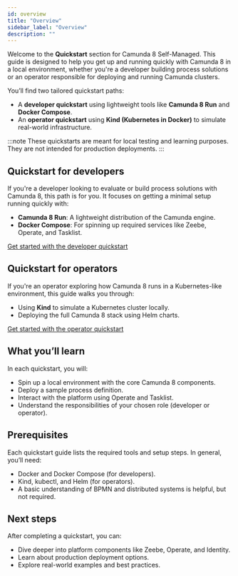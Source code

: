 ```yaml
---
id: overview
title: "Overview"
sidebar_label: "Overview"
description: ""
---
```


Welcome to the **Quickstart** section for Camunda 8 Self-Managed. This guide is designed to help you get up and running quickly with Camunda 8 in a local environment, whether you're a developer building process solutions or an operator responsible for deploying and running Camunda clusters.

You’ll find two tailored quickstart paths:

- A **developer quickstart** using lightweight tools like **Camunda 8 Run** and **Docker Compose**.
- An **operator quickstart** using **Kind (Kubernetes in Docker)** to simulate real-world infrastructure.

:::note
These quickstarts are meant for local testing and learning purposes. They are not intended for production deployments.
:::

## Quickstart for developers

If you're a developer looking to evaluate or build process solutions with Camunda 8, this path is for you. It focuses on getting a minimal setup running quickly with:

- **Camunda 8 Run**: A lightweight distribution of the Camunda engine.
- **Docker Compose**: For spinning up required services like Zeebe, Operate, and Tasklist.

[Get started with the developer quickstart](./developer-quickstart.md)

## Quickstart for operators

If you're an operator exploring how Camunda 8 runs in a Kubernetes-like environment, this guide walks you through:

- Using **Kind** to simulate a Kubernetes cluster locally.
- Deploying the full Camunda 8 stack using Helm charts.

[Get started with the operator quickstart](./operator-quickstart.md)

## What you’ll learn

In each quickstart, you will:

- Spin up a local environment with the core Camunda 8 components.
- Deploy a sample process definition.
- Interact with the platform using Operate and Tasklist.
- Understand the responsibilities of your chosen role (developer or operator).

## Prerequisites

Each quickstart guide lists the required tools and setup steps. In general, you’ll need:

- Docker and Docker Compose (for developers).
- Kind, kubectl, and Helm (for operators).
- A basic understanding of BPMN and distributed systems is helpful, but not required.

## Next steps

After completing a quickstart, you can:

- Dive deeper into platform components like Zeebe, Operate, and Identity.
- Learn about production deployment options.
- Explore real-world examples and best practices.
